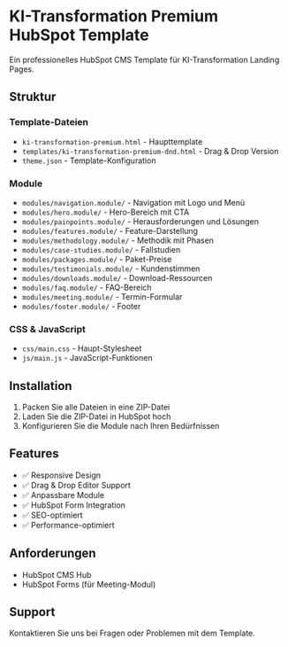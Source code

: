 # KI-Transformation Premium HubSpot Template

Ein professionelles HubSpot CMS Template für KI-Transformation Landing Pages.

## Struktur

### Template-Dateien
- `ki-transformation-premium.html` - Haupttemplate
- `templates/ki-transformation-premium-dnd.html` - Drag & Drop Version
- `theme.json` - Template-Konfiguration

### Module
- `modules/navigation.module/` - Navigation mit Logo und Menü
- `modules/hero.module/` - Hero-Bereich mit CTA
- `modules/painpoints.module/` - Herausforderungen und Lösungen
- `modules/features.module/` - Feature-Darstellung
- `modules/methodology.module/` - Methodik mit Phasen
- `modules/case-studies.module/` - Fallstudien
- `modules/packages.module/` - Paket-Preise
- `modules/testimonials.module/` - Kundenstimmen
- `modules/downloads.module/` - Download-Ressourcen
- `modules/faq.module/` - FAQ-Bereich
- `modules/meeting.module/` - Termin-Formular
- `modules/footer.module/` - Footer

### CSS & JavaScript
- `css/main.css` - Haupt-Stylesheet
- `js/main.js` - JavaScript-Funktionen

## Installation

1. Packen Sie alle Dateien in eine ZIP-Datei
2. Laden Sie die ZIP-Datei in HubSpot hoch
3. Konfigurieren Sie die Module nach Ihren Bedürfnissen

## Features

- ✅ Responsive Design
- ✅ Drag & Drop Editor Support
- ✅ Anpassbare Module
- ✅ HubSpot Form Integration
- ✅ SEO-optimiert
- ✅ Performance-optimiert

## Anforderungen

- HubSpot CMS Hub
- HubSpot Forms (für Meeting-Modul)

## Support

Kontaktieren Sie uns bei Fragen oder Problemen mit dem Template.